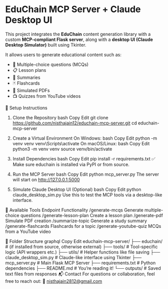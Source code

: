 # EduChain MCP Server + Claude Desktop UI

This project integrates the **EduChain** content generation library with a custom **MCP-compliant Flask server**, 
along with a **desktop UI (Claude Desktop Simulator)** built using Tkinter.

It allows users to generate educational content such as:
- 📘 Multiple-choice questions (MCQs)
- 📋 Lesson plans
- 📄 Summaries
- 🃏 Flashcards
- 📎 Simulated PDFs
- 📺 Quizzes from YouTube videos

🚀 Setup Instructions
1. Clone the Repository
bash
Copy
Edit
git clone https://github.com/nisthajain12/educhain-mcp-server.git
cd educhain-mcp-server

2. Create a Virtual Environment
On Windows:
bash
Copy
Edit
python -m venv venv
venv\Scripts\activate
On macOS/Linux:
bash
Copy
Edit
python3 -m venv venv
source venv/bin/activate
3. Install Dependencies
bash
Copy
Edit
pip install -r requirements.txt
✅ Make sure educhain is installed via PyPI or from source.

4. Run the MCP Server
bash
Copy
Edit
python mcp_server.py
The server will start on http://127.0.0.1:5000

5. Simulate Claude Desktop UI (Optional)
bash
Copy
Edit
python claude_desktop_sim.py
Use this to test the MCP tools via a desktop-like interface.

🧪 Available Tools
Endpoint	Functionality
/generate-mcqs	Generate multiple-choice questions
/generate-lesson-plan	Create a lesson plan
/generate-pdf	Simulate PDF creation
/summarize-topic	Generate a study summary
/generate-flashcards	Flashcards for a topic
/generate-youtube-quiz	MCQs from a YouTube video

📂 Folder Structure
graphql
Copy
Edit
educhain-mcp-server/
├── educhain/               # (if installed from source, otherwise external)
├── tools/                  # Tool-specific logic (API wrappers etc.)
├── utils/                  # Helper functions like file saving
├── claude_desktop_sim.py   # Claude-like interface using Tkinter
├── mcp_server.py           # Main Flask MCP Server
├── requirements.txt        # Python dependencies
├── README.md               # You’re reading it!
└── outputs/                # Saved text files from responses
📬 Contact
For questions or collaboration, feel free to reach out:
📧 nisthajain2812@gmail.com
